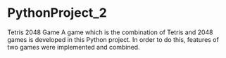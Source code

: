 # PythonProject_2
Tetris 2048 Game
A game which is the combination of Tetris and 2048 games is developed in this Python project. In
order to do this, features of two games were implemented and combined.
